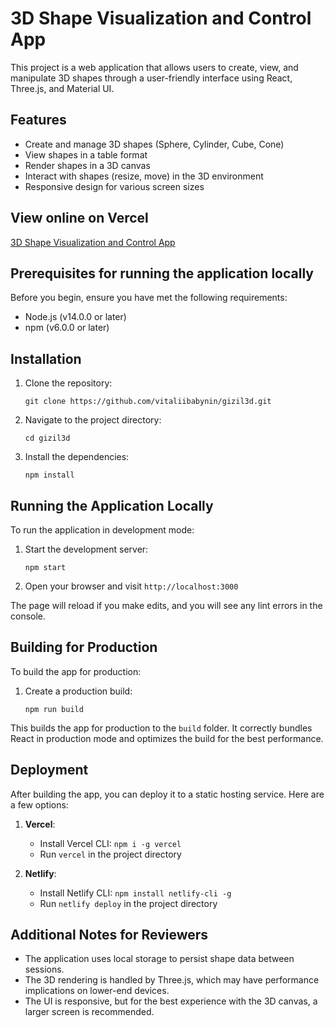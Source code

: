 # 3D Shape Visualization and Control App

This project is a web application that allows users to create, view, and manipulate 3D shapes through a user-friendly interface using React, Three.js, and Material UI.

## Features

- Create and manage 3D shapes (Sphere, Cylinder, Cube, Cone)
- View shapes in a table format
- Render shapes in a 3D canvas
- Interact with shapes (resize, move) in the 3D environment
- Responsive design for various screen sizes

## View online on Vercel

[3D Shape Visualization and Control App](https://gizil3d.vercel.app/)

## Prerequisites for running the application locally

Before you begin, ensure you have met the following requirements:

- Node.js (v14.0.0 or later)
- npm (v6.0.0 or later)

## Installation

1. Clone the repository:
   ```
   git clone https://github.com/vitaliibabynin/gizil3d.git
   ```

2. Navigate to the project directory:
   ```
   cd gizil3d
   ```

3. Install the dependencies:
   ```
   npm install
   ```

## Running the Application Locally

To run the application in development mode:

1. Start the development server:
   ```
   npm start
   ```

2. Open your browser and visit `http://localhost:3000`

The page will reload if you make edits, and you will see any lint errors in the console.

## Building for Production

To build the app for production:

1. Create a production build:
   ```
   npm run build
   ```

This builds the app for production to the `build` folder. It correctly bundles React in production mode and optimizes the build for the best performance.

## Deployment

After building the app, you can deploy it to a static hosting service. Here are a few options:

1. **Vercel**: 
   - Install Vercel CLI: `npm i -g vercel`
   - Run `vercel` in the project directory

2. **Netlify**:
   - Install Netlify CLI: `npm install netlify-cli -g`
   - Run `netlify deploy` in the project directory

## Additional Notes for Reviewers

- The application uses local storage to persist shape data between sessions.
- The 3D rendering is handled by Three.js, which may have performance implications on lower-end devices.
- The UI is responsive, but for the best experience with the 3D canvas, a larger screen is recommended.
